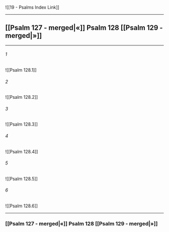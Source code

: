 ![[19 - Psalms Index Link]]

---
##  [[Psalm 127 - merged|«]] Psalm 128 [[Psalm 129 - merged|»]]

---

###### 1
![[Psalm 128.1]] 

###### 2
![[Psalm 128.2]] 

###### 3
![[Psalm 128.3]] 

###### 4
![[Psalm 128.4]]

###### 5 
![[Psalm 128.5]] 

###### 6
![[Psalm 128.6]] 


---
###  [[Psalm 127 - merged|«]] Psalm 128 [[Psalm 129 - merged|»]]